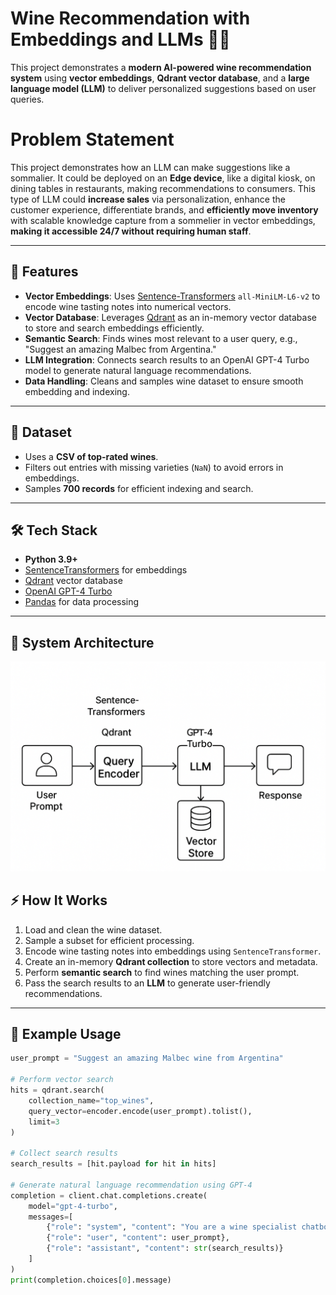 # Wine Recommendation with Embeddings and LLMs 🍷🤖

This project demonstrates a **modern AI-powered wine recommendation system** using **vector embeddings**, **Qdrant vector database**, and a **large language model (LLM)** to deliver personalized suggestions based on user queries.  

# Problem Statement

This project demonstrates how an LLM can make suggestions like a sommalier. It could be deployed on an **Edge device**, like a digital kiosk, on dining tables in restaurants, making recommendations to consumers. This type of LLM could **increase sales** via personalization, enhance the customer experience, differentiate brands, and **efficiently move inventory** with scalable knowledge capture from a sommelier in vector embeddings, **making it accessible 24/7 without requiring human staff**.

---

## 🚀 Features

- **Vector Embeddings**: Uses [Sentence-Transformers](https://www.sbert.net/) `all-MiniLM-L6-v2` to encode wine tasting notes into numerical vectors.  
- **Vector Database**: Leverages [Qdrant](https://qdrant.tech/) as an in-memory vector database to store and search embeddings efficiently.  
- **Semantic Search**: Finds wines most relevant to a user query, e.g., "Suggest an amazing Malbec from Argentina."  
- **LLM Integration**: Connects search results to an OpenAI GPT-4 Turbo model to generate natural language recommendations.  
- **Data Handling**: Cleans and samples wine dataset to ensure smooth embedding and indexing.

---

## 📂 Dataset

- Uses a **CSV of top-rated wines**.
- Filters out entries with missing varieties (`NaN`) to avoid errors in embeddings.
- Samples **700 records** for efficient indexing and search.

---

## 🛠 Tech Stack

- **Python 3.9+**
- [SentenceTransformers](https://www.sbert.net/) for embeddings
- [Qdrant](https://qdrant.tech/) vector database
- [OpenAI GPT-4 Turbo](https://platform.openai.com/docs/models/gpt-4)
- [Pandas](https://pandas.pydata.org/) for data processing

---

## 🧠 System Architecture

![RAG Architecture](images/architecture.png)

## ⚡ How It Works

1. Load and clean the wine dataset.
2. Sample a subset for efficient processing.
3. Encode wine tasting notes into embeddings using `SentenceTransformer`.
4. Create an in-memory **Qdrant collection** to store vectors and metadata.
5. Perform **semantic search** to find wines matching the user prompt.
6. Pass the search results to an **LLM** to generate user-friendly recommendations.

---

## 📝 Example Usage

```python
user_prompt = "Suggest an amazing Malbec wine from Argentina"

# Perform vector search
hits = qdrant.search(
    collection_name="top_wines",
    query_vector=encoder.encode(user_prompt).tolist(),
    limit=3
)

# Collect search results
search_results = [hit.payload for hit in hits]

# Generate natural language recommendation using GPT-4
completion = client.chat.completions.create(
    model="gpt-4-turbo",
    messages=[
        {"role": "system", "content": "You are a wine specialist chatbot."},
        {"role": "user", "content": user_prompt},
        {"role": "assistant", "content": str(search_results)}
    ]
)
print(completion.choices[0].message)

